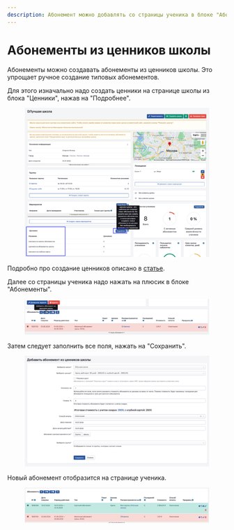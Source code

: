 ```yaml
---
description: Абонемент можно добавлять со страницы ученика в блоке "Абонементы"
---
```


# Абонементы из ценников школы

Абонементы можно создавать абонементы из ценников школы. Это упрощает ручное создание типовых абонементов.

Для этого изначально надо создать ценники на странице школы из блока "Ценники", нажав на "Подробнее".

<figure><img src="../../.gitbook/assets/image (68).png" alt=""><figcaption></figcaption></figure>

Подробно про создание ценников описано в [статье](../cenniki/).&#x20;

Далее со страницы ученика надо нажать на плюсик в блоке "Абонементы".&#x20;

<figure><img src="../../.gitbook/assets/image (69).png" alt=""><figcaption></figcaption></figure>

Затем следует заполнить все поля, нажать на "Сохранить".&#x20;

<figure><img src="../../.gitbook/assets/image (70).png" alt=""><figcaption></figcaption></figure>

Новый абонемент отобразится на странице ученика.

<figure><img src="../../.gitbook/assets/image (71).png" alt=""><figcaption></figcaption></figure>
